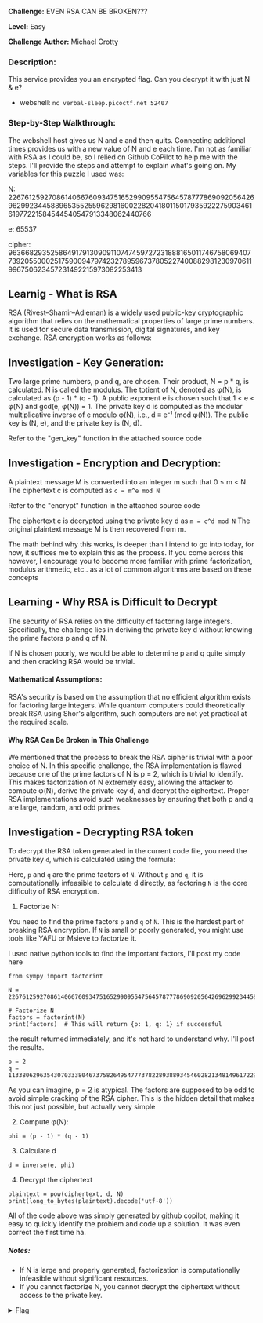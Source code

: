 **Challenge:** EVEN RSA CAN BE BROKEN???

**Level:** Easy

**Challenge Author:** Michael Crotty

### Description: 
This service provides you an encrypted flag. Can you decrypt it with just N & e?

- webshell: ```nc verbal-sleep.picoctf.net 52407```

### Step-by-Step Walkthrough:
The webshell host gives us N and e and then quits. Connecting additional times provides us with a new value of N and e each time. I'm not as familiar with RSA as I could be, so I relied on Github CoPilot to help me with the steps. I'll provide the steps and attempt to explain what's going on. My variables for this puzzle I used was:

N: 22676125927086140667609347516529909554756457877786909205642696299234458896535525596298160022820418011501793592227590346161977221584544540547913348062440766 

e: 65537

cipher: 9636682935258649179130909110747459727231888165011746758069407739205500025175900947974232789596737805227400882981230970611996750623457231492215973082253413


## Learnig - What is RSA
RSA (Rivest–Shamir–Adleman) is a widely used public-key cryptographic algorithm that relies on the mathematical properties of large prime numbers. It is used for secure data transmission, digital signatures, and key exchange. RSA encryption works as follows:

## Investigation - Key Generation:

Two large prime numbers, p and q, are chosen.
Their product, N = p * q, is calculated. N is called the modulus.
The totient of N, denoted as φ(N), is calculated as (p - 1) * (q - 1).
A public exponent e is chosen such that 1 < e < φ(N) and gcd(e, φ(N)) = 1.
The private key d is computed as the modular multiplicative inverse of e modulo φ(N), i.e., d ≡ e⁻¹ (mod φ(N)).
The public key is (N, e), and the private key is (N, d).

Refer to the "gen_key" function in the attached source code

## Investigation - Encryption and Decryption:

A plaintext message M is converted into an integer m such that 0 ≤ m < N.
The ciphertext c is computed as ```c = m^e mod N```

Refer to the "encrypt" function in the attached source code

The ciphertext c is decrypted using the private key d as ```m = c^d mod N```
The original plaintext message M is then recovered from m.

The math behind why this works, is deeper than I intend to go into today, for now, it suffices me to explain this as the process. If you come across this however, I encourage you to become more familiar with prime factorization, modulus arithmetic, etc.. as a lot of common algorithms are based on these concepts

## Learning - Why RSA is Difficult to Decrypt
The security of RSA relies on the difficulty of factoring large integers. Specifically, the challenge lies in deriving the private key d without knowing the prime factors p and q of N. 

If N is chosen poorly, we would be able to determine p and q quite simply and then cracking RSA would be trivial.

#### Mathematical Assumptions:

RSA's security is based on the assumption that no efficient algorithm exists for factoring large integers. While quantum computers could theoretically break RSA using Shor's algorithm, such computers are not yet practical at the required scale.

#### Why RSA Can Be Broken in This Challenge
We mentioned that the process to break the RSA cipher is trivial with a poor choice of N. In this specific challenge, the RSA implementation is flawed because one of the prime factors of N is p = 2, which is trivial to identify. This makes factorization of N extremely easy, allowing the attacker to compute φ(N), derive the private key d, and decrypt the ciphertext. Proper RSA implementations avoid such weaknesses by ensuring that both p and q are large, random, and odd primes.

## Investigation - Decrypting RSA token
To decrypt the RSA token generated in the current code file, you need the private key ```d```, which is calculated using the formula:

Here, ```p``` and ```q``` are the prime factors of ```N```. Without ```p``` and ```q```, it is computationally infeasible to calculate d directly, as factoring ```N``` is the core difficulty of RSA encryption.

1. Factorize N:

You need to find the prime factors ```p``` and ```q``` of ```N```. This is the hardest part of breaking RSA encryption. If ```N``` is small or poorly generated, you might use tools like YAFU or Msieve to factorize it.

I used native python tools to find the important factors, I'll post my code here

```
from sympy import factorint

N = 22676125927086140667609347516529909554756457877786909205642696299234458896535525596298160022820418011501793592227590346161977221584544540547913348062440766

# Factorize N
factors = factorint(N)
print(factors)  # This will return {p: 1, q: 1} if successful
```

the result returned immediately, and it's not hard to understand why. I'll post the results.

```
p = 2
q = 11338062963543070333804673758264954777378228938893454602821348149617229448267762798149080011410209005750896796113795173080988610792272270273956674031220383
```

As you can imagine, p = 2 is atypical. The factors are supposed to be odd to avoid simple cracking of the RSA cipher. This is the hidden detail that makes this not just possible, but actually very simple


2. Compute φ(N):

```phi = (p - 1) * (q - 1)```

3. Calculate d

```d = inverse(e, phi)```

4. Decrypt the ciphertext

```
plaintext = pow(ciphertext, d, N)
print(long_to_bytes(plaintext).decode('utf-8'))
```

All of the code above was simply generated by github copilot, making it easy to quickly identify the problem and code up a solution. It was even correct the first time ha.

##### Notes:
- If N is large and properly generated, factorization is computationally infeasible without significant resources.
- If you cannot factorize N, you cannot decrypt the ciphertext without access to the private key.

<details><summary>Flag</summary>
    <pre>
    picoCTF{tw0_1$_pr!m3605cd50e}
    </pre>
   </details>
